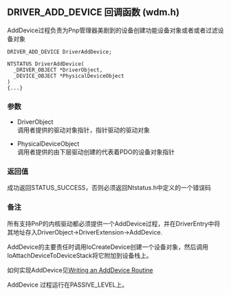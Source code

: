 ## DRIVER_ADD_DEVICE 回调函数 (wdm.h)
AddDevice过程负责为Pnp管理器美剧到的设备创建功能设备对象或者或者过滤设备对象


```
DRIVER_ADD_DEVICE DriverAddDevice;

NTSTATUS DriverAddDevice(
  _DRIVER_OBJECT *DriverObject,
  _DEVICE_OBJECT *PhysicalDeviceObject
)
{...}
```
### 参数
+ DriverObject      
调用者提供的驱动对象指针，指针驱动的驱动对象

+ PhysicalDeviceObject  
调用者提供的由下层驱动创建的代表着PDO的设备对象指针


### 返回值
成功返回STATUS_SUCCESS，否则必须返回Ntstatus.h中定义的一个错误码

### 备注
所有支持PnP的内核驱动都必须提供一个AddDevice过程，并在DriverEntry中将其地址存入DriverObject->DriverExtension->AddDevice.

AddDevice的主要责任时调用IoCreateDevice创建一个设备对象，然后调用IoAttachDeviceToDeviceStack将它附加到设备栈上。

如何实现AddDevice见[Writing an AddDevice Routine](https://docs.microsoft.com/en-us/windows-hardware/drivers/kernel/writing-an-adddevice-routine)

AddDevice 过程运行在PASSIVE_LEVEL上。